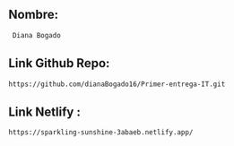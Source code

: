 ## Nombre:
```sh
 Diana Bogado
```
## Link Github Repo:
```sh
https://github.com/dianaBogado16/Primer-entrega-IT.git
```

## Link Netlify :  
```sh
https://sparkling-sunshine-3abaeb.netlify.app/
```

